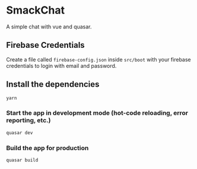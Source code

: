 # SmackChat

A simple chat with vue and quasar.

## Firebase Credentials

Create a file called `firebase-config.json` inside `src/boot` with your firebase credentials to login with email and password.

## Install the dependencies
```bash
yarn
```

### Start the app in development mode (hot-code reloading, error reporting, etc.)
```bash
quasar dev
```

### Build the app for production
```bash
quasar build
```
